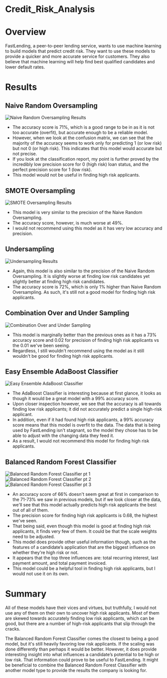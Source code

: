 # Credit_Risk_Analysis

# Overview 
FastLending, a peer-to-peer lending service, wants to use machine learning to build models that predict credit risk. They want to use these models to provide a quicker and more accurate service for customers. They also believe that machine learning will help find best qualified candidates and lower default rates.

# Results 

## Naive Random Oversampling 


![Naive Random Oversampling Results](https://user-images.githubusercontent.com/100237685/180667228-dc6c201d-3993-4153-927b-e1d5cf79140e.png)
* The accuracy score is 71%, which is a good range to be in as it is not too accurate (overfit), but accurate enough to be a reliable model. 
* However, when we look at the confusion matrix, we can see that the majority of the accuracy seems to work only for predicting 1 (or low risk) but not 0 (or high risk). This indicates that this model would accurate but not precise. 
* If you look at the classification report, my point is further proved by the incredibly low precision score for 0 (high risk) loan status, and the perfect precision score for 1 (low risk). 
* This model would not be useful in finding high risk applicants. 


## SMOTE Oversampling


![SMOTE Oversampling Results](https://user-images.githubusercontent.com/100237685/180667316-8397d90a-14a4-43b9-8c37-b9e2212d2acf.png)


* This model is very similar to the precision of the Naive Random Oversampling.
* The accuracy score, however, is much worse at 49%.
* I would not recommend using this model as it has very low accuracy and precision.


## Undersampling


![Undersampling Results](https://user-images.githubusercontent.com/100237685/180667409-79e0b3a9-3646-4a69-b10a-df19225d594e.png)


* Again, this model is also similar to the precision of the Naive Random Oversampling. It is slightly worse at finding low risk candidates yet slightly better at finding high risk candidates.
* The accuracy score is 72%, which is only 1% higher than Naive Random Oversampling. As such, it's still not a good model for finding high risk applicants. 


## Combination Over and Under Sampling


![Combination Over and Under Sampling](https://user-images.githubusercontent.com/100237685/180667460-1d7983b0-5895-4207-8e8f-b79f23347786.png)


* This model is marginally better than the previous ones as it has a 73% accuracy score and 0.02 for precision of finding high risk applicants vs the 0.01 we've been seeing. 
* Regardless, I still wouldn't recommend using the model as it still wouldn't be good for finding high risk applicants. 


## Easy Ensemble AdaBoost Classifier


![Easy Ensemble AdaBoost Classifier](https://user-images.githubusercontent.com/100237685/180667497-f69ec732-f7e6-4f39-a66f-6dec6582c811.png)


* The AdaBoost Classifier is interesting because at first glance, it looks as though it would be a great model with a 99% accuracy score. 
* Upon closer inspection however, we see that the accuracy is all towards finding low risk applicants; it did not accurately predict a single high-risk applicant.
* In addition, even if it had found high risk applicants, a 99% accuracy score means that this model is overfit to the data. The data that is being used by FastLending isn't stagnant, so the model they chose has to be able to adjust with the changing data they feed it. 
* As a result, I would not recommend this model for finding high risk applicants. 


## Balanced Random Forest Classifier


![Balanced Random Forest Classifier pt 1](https://user-images.githubusercontent.com/100237685/180667563-6ca75f0a-c289-45b2-bd73-b0bdbc55b8ab.png)
![Balanced Random Forest Classifier pt 2](https://user-images.githubusercontent.com/100237685/180667568-9b203a72-33a9-4c48-8b8d-ea229bc9db71.png)
![Balanced Random Forest Classifier pt 3](https://user-images.githubusercontent.com/100237685/180667570-4acdfa50-02f5-4154-a13c-612d3f5e2de0.png)


* An accuracy score of 66% doesn't seem great at first in comparison to the 71-73% we saw in previous models, but if we look closer at the data, we'll see that this model actually predicts high risk applicants the best out of all of them. 
* The precision score for finding high risk applicants is 0.68, the highest we've seen.
* That being said, even though this model is good at finding high risk applicants, it finds very few of them. It could be that the scale weights need to be adjusted.
* This model does provide other useful information though, such as the features of a candidate’s application that are the biggest influence on whether they're high risk or not. 
* It appears that the top three influences are: total recurring interest, last payment amount, and total payment invoiced. 
* This model could be a helpful tool in finding high risk applicants, but I would not use it on its own. 

# Summary
All of these models have their vices and virtues, but truthfully, I would not use any of them on their own to uncover high risk applicants. Most of them are skewed towards accurately finding low risk applicants, which can be good, but there are a number of high-risk applicants that slip through the cracks. 


The Balanced Random Forest Classifier comes the closest to being a good model, but it's still heavily favoring low risk applicants. If the scaling was done differently than perhaps it would be better. However, it does provide interesting insight into what influences a candidate’s potential to be high or low risk. That information could prove to be useful to FastLending. It might be beneficial to combine the Balanced Random Forest Classifier with another model type to provide the results the company is looking for.
